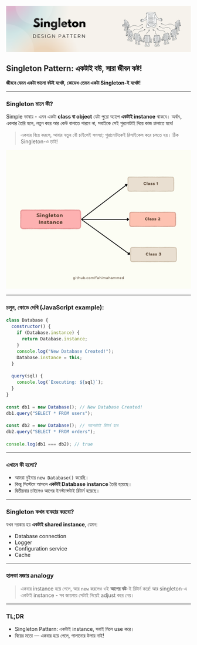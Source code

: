 ![Singleton](../assets/singleton-thumb.png)
## Singleton Pattern: একটাই বউ, সারা জীবন কষ্ট!

**জীবনে যেমন একটা ভালো বউই যথেষ্ট, কোডেও তেমন একটা Singleton-ই যথেষ্ট!**

---

### Singleton মানে কী?

Simple ভাষায় - এমন একটা **class বা object** যেটা পুরো অ্যাপে **একটাই instance** থাকবে।
অর্থাৎ, একবার তৈরি হলে, নতুন করে আর কেউ বানাতে পারবে না, সবাইকে সেই পুরনোটাই দিয়ে কাজ চালাতে হবে!

> একবার বিয়ে করলে, আবার নতুন বৌ চাইলেই সমস্যা; পুরানোটাকেই রিসাইকেল করে চলতে হয়। ঠিক Singleton-ও তাই!

![Singleton Diagram](../assets/singleton-pattern.png)

---

### চলুন, কোডে দেখি (JavaScript example):

```js
class Database {
  constructor() {
    if (Database.instance) {
      return Database.instance;
    }
    console.log("New Database Created!");
    Database.instance = this;
  }

  query(sql) {
    console.log(`Executing: ${sql}`);
  }
}

const db1 = new Database(); // New Database Created!
db1.query("SELECT * FROM users");

const db2 = new Database(); // আগেরটাই রিটার্ন হবে
db2.query("SELECT * FROM orders");

console.log(db1 === db2); // true 
```

---

### এখানে কী হলো?

* আমরা দুইবার `new Database()` করেছি।
* কিন্তু সিস্টেমে আসলে **একটাই Database instance** তৈরি হয়েছে।
* দ্বিতীয়বার চাইলেও আগের ইনস্ট্যান্সটাই রিটার্ন হয়েছে।

---

### Singleton কখন ব্যবহার করবো?

যখন দরকার হয় **একটাই shared instance**, যেমন:

* Database connection
* Logger
* Configuration service
* Cache

---

### হালকা মজার analogy

> একবার instance হয়ে গেলে, আর `new` করলেও ওই **আগের বউ**-ই রিটার্ন করে!
> আর singleton-এ একটাই instance - সব জায়গায় সেটাই নিয়েই adjust করে নেয়।

---

### TL;DR

* Singleton Pattern: একটাই instance, সবাই মিলে use করে।
* বিয়ের মতো — একবার হয়ে গেলে, পালানোর উপায় নাই!